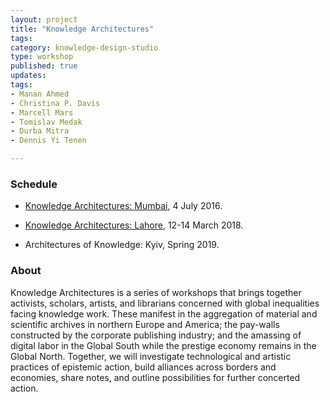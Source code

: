 ```yaml
---
layout: project
title: "Knowledge Architectures"
tags:
category: knowledge-design-studio
type: workshop
published: true
updates:
tags:
- Manan Ahmed
- Christina P. Davis
- Marcell Mars
- Tomislav Medak
- Durba Mitra
- Dennis Yi Tenen

---
```


### Schedule

- [Knowledge Architectures:
Mumbai](http://xpmethod.plaintext.in/events/dissent.html), 4 July 2016.

- [Knowledge Architectures:
Lahore](http://xpmethod.plaintext.in/events/lahore.html), 12-14 March 2018.

- Architectures of Knowledge: Kyiv, Spring 2019.

### About

Knowledge Architectures is a series of workshops that brings together
activists, scholars, artists, and librarians concerned with global
inequalities facing knowledge work. These manifest in the aggregation of
material and scientific archives in northern Europe and America; the pay-walls
constructed by the corporate publishing industry; and the amassing of digital
labor in the Global South while the prestige economy remains in the Global
North. Together, we will investigate technological and artistic practices of
epistemic action, build alliances across borders and economies, share notes,
and outline possibilities for further concerted action.
